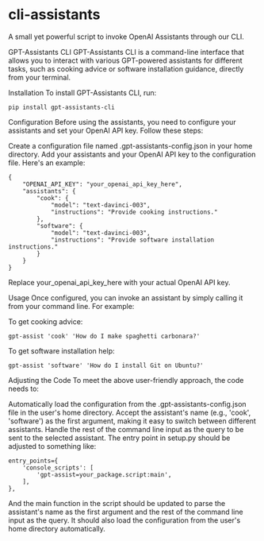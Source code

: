 # cli-assistants
A small yet powerful script to invoke OpenAI Assistants through our CLI.

GPT-Assistants CLI
GPT-Assistants CLI is a command-line interface that allows you to interact with various GPT-powered assistants for different tasks, such as cooking advice or software installation guidance, directly from your terminal.

Installation
To install GPT-Assistants CLI, run:


```
pip install gpt-assistants-cli
```
Configuration
Before using the assistants, you need to configure your assistants and set your OpenAI API key. Follow these steps:

Create a configuration file named .gpt-assistants-config.json in your home directory.
Add your assistants and your OpenAI API key to the configuration file. Here's an example:

```
{
    "OPENAI_API_KEY": "your_openai_api_key_here",
    "assistants": {
        "cook": {
            "model": "text-davinci-003",
            "instructions": "Provide cooking instructions."
        },
        "software": {
            "model": "text-davinci-003",
            "instructions": "Provide software installation instructions."
        }
    }
}
```

Replace your_openai_api_key_here with your actual OpenAI API key.

Usage
Once configured, you can invoke an assistant by simply calling it from your command line. For example:

To get cooking advice:

```
gpt-assist 'cook' 'How do I make spaghetti carbonara?'
```
To get software installation help:
```
gpt-assist 'software' 'How do I install Git on Ubuntu?'
```

Adjusting the Code
To meet the above user-friendly approach, the code needs to:

Automatically load the configuration from the .gpt-assistants-config.json file in the user's home directory.
Accept the assistant's name (e.g., 'cook', 'software') as the first argument, making it easy to switch between different assistants.
Handle the rest of the command line input as the query to be sent to the selected assistant.
The entry point in setup.py should be adjusted to something like:

```
entry_points={
    'console_scripts': [
        'gpt-assist=your_package.script:main',
    ],
},
```
And the main function in the script should be updated to parse the assistant's name as the first argument and the rest of the command line input as the query. It should also load the configuration from the user's home directory automatically.
